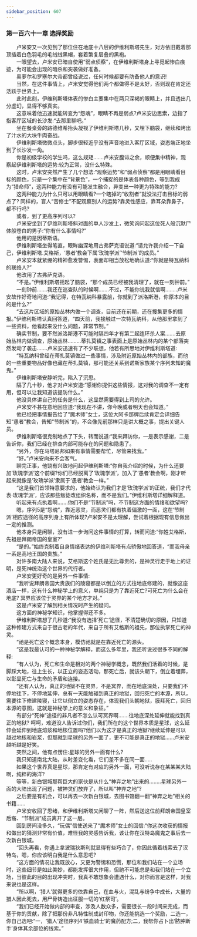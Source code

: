 ```yaml
---
sidebar_position: 607
---
```

### 第一百六十一章 选择奖励  


　　卢米安又一次见到了那位住在地底十八层的伊维利斯塔先生，对方依旧戴着那顶插着白色羽毛的毛绒绒黑帽，套着繁复层叠的黑袍。  
　　一眼望去，卢米安已暗自使用“弱点侦察”，在伊维利斯塔身上寻觅起惨白痕迹，为可能会出现的暗杀和突袭做好准备。  
　　奥萝尔和罗塞尔大帝都曾经说过，任何时候都要有防备他人的意识!  
　　当然，在这件事情上，卢米安觉得他们两个都做得不是太好，否则现在肯定还活跃于世界上。  
　　此时此刻，伊维利斯塔体表的惨白主要集中在两只深褐的眼睛上，并且透出几分虚幻，显得不够真实。  
　　这意味着他迅速就能转变为“怨魂”，眼睛不再是弱点?卢米安边思索，边指了指客厅区域的长沙发:“去那里聊吧。”  
　　坐在餐桌旁的路德维希抬头凝视了伊维利斯塔几秒，又埋下脑袋，继续和烤出了汁水的大块牛肉奋战。  
　　伊维利斯塔微微点头，脚步很轻近乎没有声音地进入客厅区域，姿态端正地坐到了长沙发一角。  
　　你是初级学校的学生吗，这么规矩…….卢米安腹诽之余，顺便集中精神，观察起伊维利斯塔的运势:较为正常，没什么特殊。  
　　这时，卢米安突然产生了几个想法:“观察运势”和“弱点侦察”都是用眼睛看目标的颜色，只是一个集中在“背景色”，一个捕捉的是体表各种颜色，等到我成为“猎命师”，这两种能力有没有可能发生融合，异变出一种更为特殊的能力?  
　　这两种能力为什么只可以用眼睛看?一个瞎掉的“收割者”就没法打击目标的弱点了? 同样的，盲人“苦修士”不配观察别人的运势?靠灵性感应，靠耳朵靠鼻子，都不行吗?  
　　或者，到了更高序列可以?  
　　卢米安坐到了伊维利斯塔斜对面的单人沙发上，微笑询问起这位死人般沉默尸体般苍白的男子:“你有什么事情吗?”  
　　他用的是因蒂斯语。  
　　伊维利斯塔坐得笔直，眼眸幽深地用古弗萨克语说道:“请允许我介绍一下自己，伊维利斯塔.艾格斯，‘愚者’教会下属‘玫瑰学派’‘节制派’的成员。”  
　　卢米安本就紧绷的精神愈发警惕，表面却相当放松地确认道:“你就是特瓦纳科的联络人?”  
　　他改用了古弗萨克语。  
　　“不是。”伊维利斯塔摇起了脑袋，“那个成员已经被我清理了，就在一刻钟前。”  
　　一刻钟前…….我还在巡查队的时候啊…….不过，不能你说我就信啊....….卢米安故作好奇地问道:“我记得，在特瓦纳科暴露前，你就到了派洛斯港，你原本的目的是什么?”  
　　“去这片区域的原始丛林内做一个调查，目前还在前期，还在搜集更多的情报。”伊维利斯塔认真回答道，“四天前，我接触过一次特瓦纳科，从他那里拿到了一些资料，他看起来没什么问题，非常节制。”  
　　确实节制，要不然派洛斯港不可能时隔四年才有第二起连环杀人案…….去原始丛林内做调查，原始丛林………蒂扎莫镇之事表面上是原始丛林内的某个部落突然发动了袭击…….卢米安迅速有了不少联想，他若有所思地对伊维利斯塔道:  
　　“特瓦纳科曾经在蒂扎莫镇做过一些事情，涉及附近原始丛林内的部族，而他的一些重要物品好像也藏在蒂扎莫镇，那可能还关系到诺斯家族某个序列未知的魔鬼。”  
　　伊维利斯塔安静听完，陷入了沉思。  
　　隔了几十秒，他才对卢米安道:“感谢你提供这些情报，这对我的调查不一定有用，但可以让我知道该提防什么。”  
　　他没具体讲自己的任务是什么，这显然需要得到上司的允许。  
　　卢米安不甚在意地回应道:“我现在不讲，你今晚或者明天也会知道。”  
　　他已经把事情报告给了“魔术师”女士，这位大阿卡那牌后续肯定会详细告知“愚者”教会，告知“节制派”的，不会像先前那样只是讲大概之事，提出关键人员。  
　　伊维利斯塔很克制地点了下头，转而说道:“我来拜访你，一是表示感谢，二是告诉你，我们已经在排查内部可能存在的问题和隐患了。  
　　“另外，你在马塔尼邦如果有事情需要帮忙，尽管来找我。”  
　　“好。”卢米安向来不会客气。  
　　聊完正事，他饶有兴致地问起伊维利斯塔:“你自我介绍的时候，为什么还要加‘玫瑰学派’这个前缀?你们已经脱离了‘玫瑰学派’，加入了‘愚者’教会啊，刚才听起来就像是‘玫瑰学派’隶属于‘愚者’教会一样。”  
　　“这是我们首领特意要求的，他始终认为我们才是‘玫瑰学派’的正统，我们才代表·玫瑰学派’，应该那些叛徒改组织名称，而不是我们。”伊维利斯塔详细解释道。  
　　听起来有点执着啊.……你们不是“节制派”吗，不节制这方面的情绪和欲望吗?  
　　嗯，序列5是“怨魂”，靠近恶灵，而恶灵们都有执着偏激的一面，这在‘节制派’相应途径的高序列身上有所体现?卢米安不是太理解，尝试着根据现有信息做出一定的推测。  
　　他本身只是闲聊，没有进一步询问这件事情的打算，转而问道:“你姓艾格斯，先祖是拜朗帝国的皇室?”  
　　“是的。”始终克制着自身情绪表达的伊维利斯塔有点骄傲地回答道，“而我母亲一系是高地王国的贵族。”  
　　对许多南大陆人来说，艾格斯这个姓氏是无比尊贵的，是神灵行走于地上的证明，是死神统治这个世界的代行者。  
　　卢米安更好奇的是另外一件事情:  
　　“我听说拜朗帝国大贵族们的陵寝都是以倒立的方式往地底修建的，就像这座酒店一样，这有什么神秘学上的意义，单纯只是为了靠近死亡?可死亡为什么会在地底? 冥界应该位于灵界的某个地方才对。”  
　　这是卢米安了解到相关情况时产生的疑问。  
　　这方面的神秘学知识，他掌握得还不多。  
　　伊维利斯塔想了几秒道:“我没有选择‘死亡’途径，不清楚确切的原因，只知道这种修建方式来自于很古老的年代，来自于所有艾格斯的祖先，那位执掌死亡的神灵。  
　　“祂是死亡这个概念本身，模仿祂就是在靠近死亡的源头。  
　　“这是我最认可的一种神秘学解释，而这么多年里，我还听说过很多不同的解释:  
　　“有人认为，死亡和生命是相对的两个神秘学概念，既然我们活着的时候，是脚踩大地，往上生长，以正立的姿态活动，那死亡后，就该头朝下，倒立着埋葬，以彰显死亡与生命的矛盾和连接。  
　　“还有人认为，真正的地狱不在灵界，不是冥界，而在地底深处，只要我们不停地往下，不停地延伸，总有一天能触碰到真正的地狱，回归死亡的本源，所以，需要往下修建陵寝，让它以倒立的姿态存在，体现我们头朝地狱，膜拜死亡，回归本源的意图，这就是神秘学上的意义和象征。”  
　　有部分“死神”途径的非凡者不怎么认可冥界啊…….往地底深处延伸就能找到真正的地狱? 呵呵，难道没人告诉过你们，我们所在的这个世界本质是星球，这么延伸会延伸到地底熔浆和地核位置吗?他们以为这才是真正的地狱?继续延伸是可以越过地核和岩浆，但那就到星球的另外一面了，更不可能是真正的地狱......卢米安越听越是好笑。  
　　突然之间，他有点愣住:星球的另外一面有什么?  
　　我只知道南北大陆，从时差变化看，它们差不多在同一面..…  
　　如果这个世界真是星球，那肯定有对应的另外一面，可没听说存在某某某大陆啊，纯粹的海洋?  
　　等等，新白银城那帮巨大的家伙是从什么“神弃之地”出来的.…….星球另外一面的大陆出现了问题，被神灵们放弃了，所以叫“神弃之地”?  
　　之后要是有机会，可以再去一次新白银城，去图书馆翻一翻“神弃之地”相关的书籍......  
　　卢米安收回了思绪，和伊维利斯塔又闲聊了一阵，然后送这位前拜朗帝国皇室后裔、“节制派”成员离开了这一层。  
　　回到房间没多久，“玩偶”信使送来了“魔术师”女士的回信:“你这次收获的情报和做出的猜测非常有价值，难怪我的灵感告诉我，该让你在汉特岛魔鬼之事后去一次新白银城。  
　　“回头再看，你遇上拿波瑞狄斯利就显得有些巧合了，你因此循着线索去了汉特岛，嗯，你应该明白我是什么意思吧?  
　　“这方面的情况让我既放心，又更为警惕和恐慌，那位和我们站在一个立场时，这些细节是如此美妙，都能发挥很大作用，但祂不可能总是和我们站在一个立场，当彼此的目的出现冲突时，我真不敢想象会遭遇什么，对你而言是这样，对我来说也是这样。  
　　“所以啊，‘猎人’就得更多的依靠自己，在血与火，混乱与纷争中成长，大量的猎人因此死去，用尸骨铸造出征服一切的‘红祭司’。  
　　“我们已经开始做内部的审查，涉及人数众多，需要很长一段时间来完成，而基于你的贡献，除了把那份非凡特性制成封印物，你还能挑选一个奖励，二选一，你自己选吧:“一，‘猎人’途径序列4‘铁血骑士’的魔药配方;二，我帮你占卜出‘脓肿断手’身体其余部位的线索。”  
